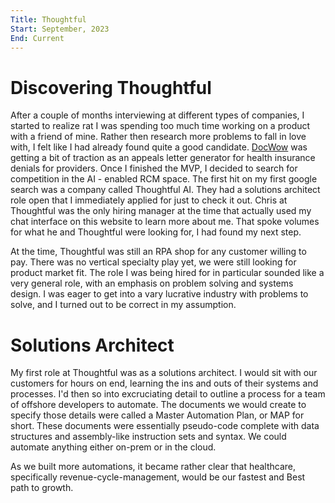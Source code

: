 ```yaml
---
Title: Thoughtful
Start: September, 2023
End: Current
---
```

# Discovering Thoughtful

After a couple of months interviewing at different types of companies, I started to realize rat I was spending too much time working on a product with a friend of mine. Rather then research more problems to fall in love with, I felt like I had already found quite a good candidate. [DocWow](https://www.danielmathieson.com/info/projects/docwow) was getting a bit of traction as an appeals letter generator for health insurance denials for providers. Once I finished the MVP, I decided to search for competition in the AI - enabled RCM space. The first hit on my first google search was a company called Thoughtful AI. They had a solutions architect role open that I immediately applied for just to check it out. Chris at Thoughtful was the only hiring manager at the time that actually used my chat interface on this website to learn more about me. That spoke volumes for what he and Thoughtful were looking for, I had found my next step.

At the time, Thoughtful was still an RPA shop for any customer willing to pay. There was no vertical specialty play yet, we were still looking for product market fit. The role I was being hired for in particular sounded like a very general role, with an emphasis on problem solving and systems design. I was eager to get into a vary lucrative industry with problems to solve, and I turned out to be correct in my assumption. 


# Solutions Architect

My first role at Thoughtful was as a solutions architect. I would sit with our customers for hours on end, learning the ins and outs of their systems and processes. I'd then so into excruciating detail to outline a process for a team of offshore developers to automate. The documents we would create to specify those details were called a Master Automation Plan, or MAP for short. These documents were essentially pseudo-code complete with data structures and assembly-like instruction sets and syntax. We could automate anything either on-prem or in the cloud. 

As we built more automations, it became rather clear that healthcare, specifically revenue-cycle-management, would be our fastest and Best path to growth.
 
